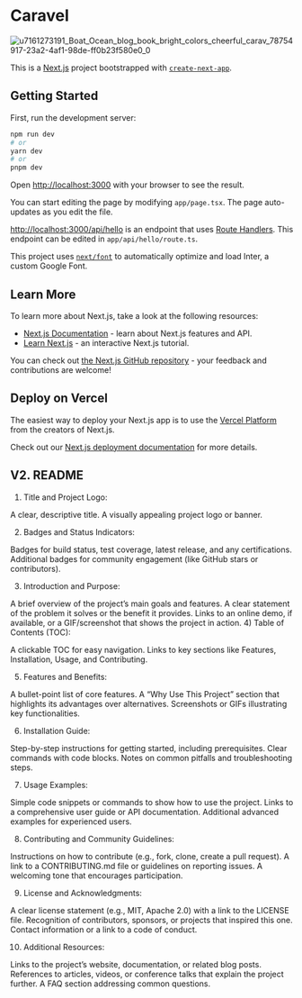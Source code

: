 # Caravel

![u7161273191_Boat_Ocean_blog_book_bright_colors_cheerful_carav_78754917-23a2-4af1-98de-ff0b23f580e0_0](https://github.com/user-attachments/assets/df74f3b9-a5b7-4a97-b915-4e3856172973)

This is a [Next.js](https://nextjs.org/) project bootstrapped with [`create-next-app`](https://github.com/vercel/next.js/tree/canary/packages/create-next-app).

## Getting Started

First, run the development server:

```bash
npm run dev
# or
yarn dev
# or
pnpm dev
```

Open [http://localhost:3000](http://localhost:3000) with your browser to see the result.

You can start editing the page by modifying `app/page.tsx`. The page auto-updates as you edit the file.

[http://localhost:3000/api/hello](http://localhost:3000/api/hello) is an endpoint that uses [Route Handlers](https://beta.nextjs.org/docs/routing/route-handlers). This endpoint can be edited in `app/api/hello/route.ts`.

This project uses [`next/font`](https://nextjs.org/docs/basic-features/font-optimization) to automatically optimize and load Inter, a custom Google Font.

## Learn More

To learn more about Next.js, take a look at the following resources:

- [Next.js Documentation](https://nextjs.org/docs) - learn about Next.js features and API.
- [Learn Next.js](https://nextjs.org/learn) - an interactive Next.js tutorial.

You can check out [the Next.js GitHub repository](https://github.com/vercel/next.js/) - your feedback and contributions are welcome!

## Deploy on Vercel

The easiest way to deploy your Next.js app is to use the [Vercel Platform](https://vercel.com/new?utm_medium=default-template&filter=next.js&utm_source=create-next-app&utm_campaign=create-next-app-readme) from the creators of Next.js.

Check out our [Next.js deployment documentation](https://nextjs.org/docs/deployment) for more details.

## V2. README

1. Title and Project Logo:

A clear, descriptive title.
A visually appealing project logo or banner.

2. Badges and Status Indicators:

Badges for build status, test coverage, latest release, and any certifications.
Additional badges for community engagement (like GitHub stars or contributors).

3. Introduction and Purpose:

A brief overview of the project’s main goals and features.
A clear statement of the problem it solves or the benefit it provides.
Links to an online demo, if available, or a GIF/screenshot that shows the project in action. 4) Table of Contents (TOC):

A clickable TOC for easy navigation.
Links to key sections like Features, Installation, Usage, and Contributing.

5. Features and Benefits:

A bullet-point list of core features.
A “Why Use This Project” section that highlights its advantages over alternatives.
Screenshots or GIFs illustrating key functionalities.

6. Installation Guide:

Step-by-step instructions for getting started, including prerequisites.
Clear commands with code blocks.
Notes on common pitfalls and troubleshooting steps.

7. Usage Examples:

Simple code snippets or commands to show how to use the project.
Links to a comprehensive user guide or API documentation.
Additional advanced examples for experienced users.

8. Contributing and Community Guidelines:

Instructions on how to contribute (e.g., fork, clone, create a pull request).
A link to a CONTRIBUTING.md file or guidelines on reporting issues.
A welcoming tone that encourages participation.

9. License and Acknowledgments:

A clear license statement (e.g., MIT, Apache 2.0) with a link to the LICENSE file.
Recognition of contributors, sponsors, or projects that inspired this one.
Contact information or a link to a code of conduct.

10. Additional Resources:

Links to the project’s website, documentation, or related blog posts.
References to articles, videos, or conference talks that explain the project further.
A FAQ section addressing common questions.
